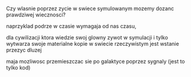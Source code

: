 Czy wlasnie poprzez zycie w swiece symulowanym mozemy dozanc prawdziwej wiecznosci?

naprzyklad podrze w czasie wymagaja od nas czasu, 

dla cywilizacji ktora wiedzie swoj glowny zywot w symulacji i tylko wytwarza swoje materialne kopie w swiecie rzeczywistym jest wstanie przezyc dluzej

maja mozliwosc przemieszczac sie po galaktyce poprzez sygnaly (jest to tylko kod)
